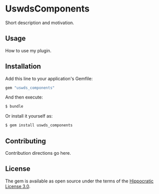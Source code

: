 # UswdsComponents
Short description and motivation.

## Usage
How to use my plugin.

## Installation
Add this line to your application's Gemfile:

```ruby
gem "uswds_components"
```

And then execute:
```bash
$ bundle
```

Or install it yourself as:
```bash
$ gem install uswds_components
```

## Contributing
Contribution directions go here.

## License
The gem is available as open source under the terms of the [Hippocratic License 3.0](https://firstdonoharm.dev).
